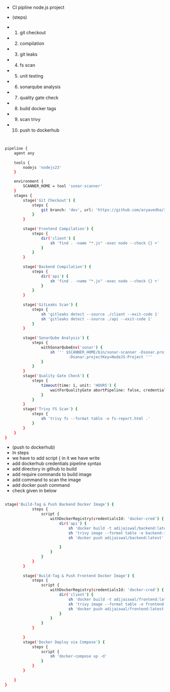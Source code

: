    
- CI pipline node.js project 
 
- (steps)

- 1) git checkout
- 2) compilation
- 3) git leaks
- 4) fs scan
- 5) unit testing
- 6) sonarqube analysis
- 7) quality gate check
- 8) build docker tags
- 9) scan trivy
- 10) push to dockerhub


```bash


pipeline {
    agent any
    
    tools {
        nodejs 'nodejs23'
    }

    environment {
        SCANNER_HOME = tool 'sonar-scanner'
    }
    stages {
        stage('Git Checkout') {
            steps {
                git branch: 'dev', url: 'https://github.com/aryavedha/3-tier-project.git'
            }
        }
        
        stage('Frontend Compilation') {
            steps {
                dir('client') {
                    sh 'find . -name "*.js" -exec node --check {} +'
                }
            }
        }
        
        stage('Backend Compilation') {
            steps {
                dir('api') {
                    sh 'find . -name "*.js" -exec node --check {} +'
                }
            }
        }
        
        stage('GitLeaks Scan') {
            steps {
                sh 'gitleaks detect --source ./client --exit-code 1'
                sh 'gitleaks detect --source ./api --exit-code 1'
            }
        }
        
        stage('SonarQube Analysis') {
            steps {
                withSonarQubeEnv('sonar') {
                    sh ''' $SCANNER_HOME/bin/sonar-scanner -Dsonar.projectName=NodeJS-Project \
                            -Dsonar.projectKey=NodeJS-Project '''
                }
            }
        }
        stage('Quality Gate Check') {
            steps {
                timeout(time: 1, unit: 'HOURS') {
                    waitForQualityGate abortPipeline: false, credentialsId: 'sonar-token'
                }
            }
        }
        stage('Trivy FS Scan') {
            steps {
                sh 'trivy fs --format table -o fs-report.html .'
            }
        }
    }
}


```

- (push to dockerhub)
- In steps
- we have to add script { in it we have write 
- add dockerhub credentials pipeline syntax
- add directory in github to build
- add require commands to build image
- add command to scan the image
- add docker push command
- check given in below  

```bash

stage('Build-Tag & Push Backend Docker Image') {
            steps {
                script {
                    withDockerRegistry(credentialsId: 'docker-cred') {
                        dir('api') {
                            sh 'docker build -t adijaiswal/backend:latest .'
                            sh 'trivy image --format table -o backend-image-report.html adijaiswal/backend:latest '
                            sh 'docker push adijaiswal/backend:latest'
                           
                        }
                    }
                }
            }
        }  
            
        stage('Build-Tag & Push Frontend Docker Image') {
            steps {
                script {
                    withDockerRegistry(credentialsId: 'docker-cred') {
                        dir('client') {
                            sh 'docker build -t adijaiswal/frontend:latest .'
                            sh 'trivy image --format table -o frontend-image-report.html adijaiswal/frontend:latest '
                            sh 'docker push adijaiswal/frontend:latest'
                        }
                    }
                }
            }
             
        }  
        stage('Docker Deploy via Compose') {
            steps {
                script {
                    sh 'docker-compose up -d'
                }
            }
        }
            
    }
}

```
